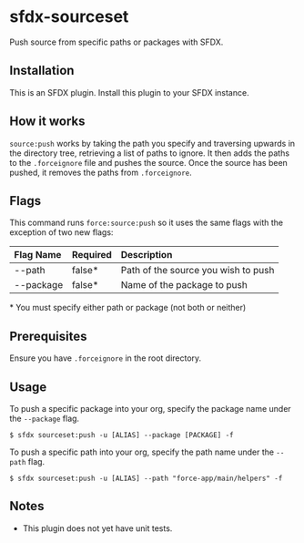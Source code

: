 # sfdx-sourceset

Push source from specific paths or packages with SFDX.

## Installation

This is an SFDX plugin. Install this plugin to your SFDX instance.

## How it works

`source:push` works by taking the path you specify and traversing upwards in the directory tree, retrieving a list of 
paths to ignore. It then adds the paths to the `.forceignore` file and pushes the source. Once the source has been pushed,
it removes the paths from `.forceignore`.

## Flags

This command runs `force:source:push` so it uses the same flags with the exception of two new flags:

| Flag Name | Required | Description |
| :--- | :--- | :--- |
| --path | false* | Path of the source you wish to push |
| --package | false* | Name of the package to push |

\* You must specify either path or package (not both or neither) 

## Prerequisites

Ensure you have `.forceignore` in the root directory.

## Usage

To push a specific package into your org, specify the package name under the `--package` flag.

```
$ sfdx sourceset:push -u [ALIAS] --package [PACKAGE] -f
```

To push a specific path into your org, specify the path name under the `--path` flag.

```
$ sfdx sourceset:push -u [ALIAS] --path "force-app/main/helpers" -f
```

## Notes
* This plugin does not yet have unit tests.
